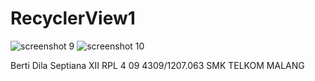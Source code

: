 # RecyclerView1


![screenshot 9](https://cloud.githubusercontent.com/assets/22597495/20252137/3ed7fc12-aa52-11e6-9102-ed1030f46da9.png)
![screenshot 10](https://cloud.githubusercontent.com/assets/22597495/20252138/3ed883bc-aa52-11e6-9279-bf08f4c9cea9.png)



Berti Dila Septiana 
XII RPL 4 
09 
4309/1207.063 
SMK TELKOM MALANG
